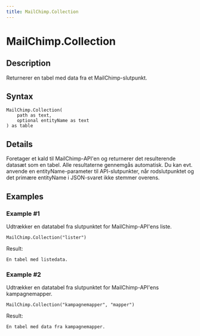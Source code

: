 ```yaml
---
title: MailChimp.Collection
---
```


# MailChimp.Collection


## Description

Returnerer en tabel med data fra et MailChimp-slutpunkt.


## Syntax

```powerquery
MailChimp.Collection(
    path as text,
    optional entityName as text
) as table
```


## Details

Foretager et kald til MailChimp-API'en og returnerer det resulterende datasæt som en tabel. Alle resultaterne gennemgås automatisk. Du kan evt. anvende en entityName-parameter til API-slutpunkter, når rodslutpunktet og det primære entityName i JSON-svaret ikke stemmer overens.


## Examples

### Example #1 
Udtrækker en datatabel fra slutpunktet for MailChimp-API&#39;ens liste.
```powerquery
MailChimp.Collection("lister")
```

Result: 
```powerquery
En tabel med listedata.
```


### Example #2 
Udtrækker en datatabel fra slutpunktet for MailChimp-API&#39;ens kampagnemapper.
```powerquery
MailChimp.Collection("kampagnemapper", "mapper")
```

Result: 
```powerquery
En tabel med data fra kampagnemapper.
```



